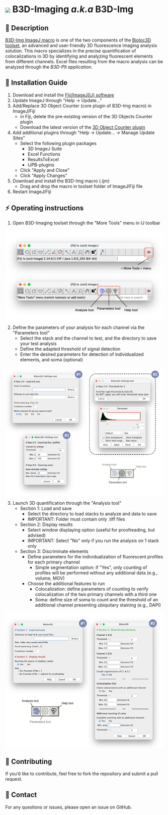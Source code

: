 <h1><img align="center" height="80" src="/B3D-Img/ressource/logo.ico">   B3D-Imaging <em>a.k.a</em> B3D-Img</h1>

## 📝 Description  
[B3D-Img ImageJ macro](https://github.com/Bioloc3D/B3D-Img/tree/main/B3D-Img) is one of the two components of the [Bioloc3D toolset](https://github.com/orgs/Bioloc3D/repositories), an advanced and user-friendly 3D fluorescence imaging analysis solution. This macro specializes in the precise quantification of colocalizations in 3D by identifying and analyzing fluorescent elements from different channels. Excel files resulting from the macro analysis can be analyzed through the <em>B3D-Plt application</em>. 

## 📌 Installation Guide  
1. Download and install the [Fiji/ImageJ(IJ) software](https://imagej.net/downloads)
2. Update ImageJ through "Help -> Update..."
3. Add/Replace 3D Object Counter (core plugin of B3D-Img macro) in ImageJ/Fiji
   - in Fiji, delete the pre-existing version of the 3D Objects Counter plugin
   - Download the latest version of the [3D Object Counter plugin](https://github.com/fabricecordelieres/IJ-Plugin_3D_object_counter)
4. Add additional plugins through "Help -> Update... -> Manage Update Sites"
   - Select the following plugin packages
      - 3D ImageJ Suite
      - Excel Functions
      - ResultsToExcel
      - IJPB-plugins
   - Click "Apply and Close"
   - Click "Apply Changes"
5. Download and install the B3D-Img macro (.ijm)
   - Drag and drop the macro in toolset folder of ImageJ/Fiji file
5. Restart ImageJ/Fiji

## ⚡️ Operating instructions  

1. Open B3D-Imaging toolset through the "More Tools" menu in IJ toolbar


<img align="center" src="/B3D-Img/ressource/IJ_toolbar.png">


2. Define the parameters of your analysis for each channel via the "Parameters tool"
   - Select the stack and the channel to test, and the directory to save your test analysis
   - Define the adapted threshold of signal detection
   - Enter the desired parameters for detection of individualized elements, and soma (optional)


<img align="center" src="/B3D-Img/ressource/Parameters_tool.png">


3. Launch 3D quantification through the "Analysis tool"
   - Section 1: Load and save 
      - Select the directory to load stacks to analyze and data to save
      - IMPORTANT: Folder must contain only .tiff files
   - Section 2: Display results 
      - Select window displaying option (useful for proofreading, but advised)
      - IMPORTANT: Select "No" only if you run the analysis on 1 stack only
   - Section 3: Discriminate elements  
      - Define parameters for the individualization of fluorescent profiles for each primary channel
         - Simple segmentation option: if "Yes", only counting of profiles will be performed without any additional data (e.g., volume, MGV)
      - Choose the additional features to run
         - Colocalization: define parameters of counting to verify colocalization of the two primary channels with a third one
         - Soma: define size of soma to count and the threshold of an additional channel presenting ubiquitary staining (e.g., DAPI)


<img align="center" src="/B3D-Img/ressource/Analysis_tool.png">


## 🚀 Contributing
If you’d like to contribute, feel free to fork the repository and submit a pull request.

## 📧 Contact
For any questions or issues, please open an issue on GitHub.
